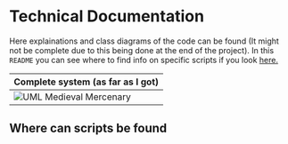 # Technical Documentation
Here explainations and class diagrams of the code can be found (It might not be complete due to this being done at the end of the project). In this `README` you can see where to find info on specific scripts if you look [here.](#where-can-scripts-be-found)
 
|Complete system (as far as I got)|
|-|
|![UML Medieval Mercenary](https://github.com/user-attachments/assets/93fb724a-b3bd-41dc-aacf-777ca41d1ccc)|

## Where can scripts be found
